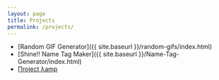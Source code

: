 ```yaml
---
layout: page
title: Projects
permalink: /projects/
---
```


* [Random GIF Generator]({{ site.baseurl }}/random-gifs/index.html)
* [Shine!! Name Tag Maker]({{ site.baseurl }}/Name-Tag-Generator/index.html)
* [Пroject λamp](http://project-lamp.org)
